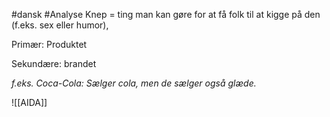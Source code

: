 #dansk  #Analyse 
Knep = ting man kan gøre for at få folk til at kigge på den (f.eks. sex eller humor),

Primær: Produktet

Sekundære: brandet

_f.eks. Coca-Cola: Sælger cola, men de sælger også glæde._

![[AIDA]]
